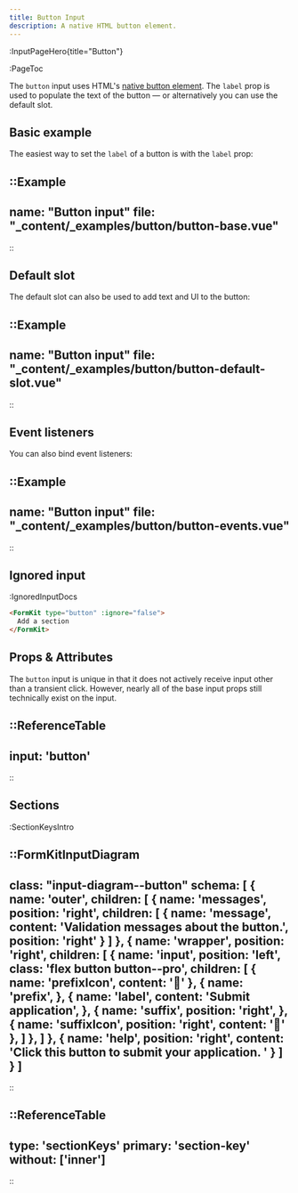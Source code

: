 ```yaml
---
title: Button Input
description: A native HTML button element.
---
```


:InputPageHero{title="Button"}

:PageToc

The `button` input uses HTML's [native button element](https://developer.mozilla.org/en-US/docs/Web/HTML/Element/button). The `label` prop is used to populate the text of the button — or alternatively you can use the default slot.

## Basic example

The easiest way to set the `label` of a button is with the `label` prop:

::Example
---
name: "Button input"
file: "_content/_examples/button/button-base.vue"
---
::

## Default slot

The default slot can also be used to add text and UI to the button:

::Example
---
name: "Button input"
file: "_content/_examples/button/button-default-slot.vue"
---
::

## Event listeners

You can also bind event listeners:

::Example
---
name: "Button input"
file: "_content/_examples/button/button-events.vue"
---
::

## Ignored input

:IgnoredInputDocs


```html
<FormKit type="button" :ignore="false">
  Add a section
</FormKit>
```

## Props & Attributes

The `button` input is unique in that it does not actively receive input other than a transient click. However, nearly all of the base input props still technically exist on the input.

::ReferenceTable
---
input: 'button'
---
::

## Sections

:SectionKeysIntro

::FormKitInputDiagram
---
class: "input-diagram--button"
schema: [
  {
    name: 'outer',
    children: [
      {
        name: 'messages',
        position: 'right',
        children: [
          {
            name: 'message',
            content: 'Validation messages about the button.',
            position: 'right'
          }
        ]
      },
      {
        name: 'wrapper',
        position: 'right',
        children: [
          {
            name: 'input',
            position: 'left',
            class: 'flex button button--pro',
            children: [
              {
                name: 'prefixIcon',
                content: '🤟'
              },
              {
                name: 'prefix',
              },
              {
                name: 'label',
                content: 'Submit application',
              },
              {
                name: 'suffix',
                position: 'right',
              },
              {
                name: 'suffixIcon',
                position: 'right',
                content: '🚀'
              },
            ]
          },
        ]
      },
      {
        name: 'help',
        position: 'right',
        content: 'Click this button to submit your application. '
      }
    ]
  }
]
---
::

::ReferenceTable
---
type: 'sectionKeys'
primary: 'section-key'
without: ['inner']
---
::

